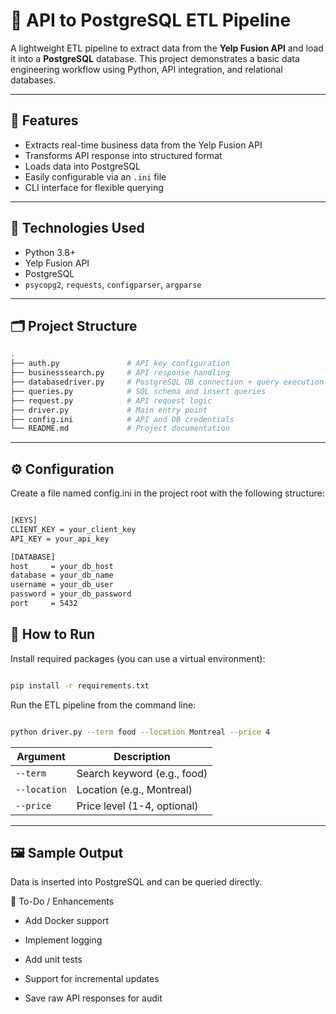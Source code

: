# 📡 API to PostgreSQL ETL Pipeline

A lightweight ETL pipeline to extract data from the **Yelp Fusion API** and load it into a **PostgreSQL** database. This project demonstrates a basic data engineering workflow using Python, API integration, and relational databases.

---

## 🚀 Features

- Extracts real-time business data from the Yelp Fusion API  
- Transforms API response into structured format  
- Loads data into PostgreSQL  
- Easily configurable via an `.ini` file  
- CLI interface for flexible querying  

---

## 🧰 Technologies Used

- Python 3.8+
- Yelp Fusion API
- PostgreSQL
- `psycopg2`, `requests`, `configparser`, `argparse`

---

## 🗂️ Project Structure

```bash
.
├── auth.py               # API key configuration
├── businesssearch.py     # API response handling
├── databasedriver.py     # PostgreSQL DB connection + query execution
├── queries.py            # SQL schema and insert queries
├── request.py            # API request logic
├── driver.py             # Main entry point
├── config.ini            # API and DB credentials
└── README.md             # Project documentation

```

---

## ⚙️ Configuration
Create a file named config.ini in the project root with the following structure:

``` bash

[KEYS]
CLIENT_KEY = your_client_key
API_KEY = your_api_key

[DATABASE]
host     = your_db_host
database = your_db_name
username = your_db_user
password = your_db_password
port     = 5432

```

## 🧪 How to Run

Install required packages (you can use a virtual environment):

```bash

pip install -r requirements.txt

```
Run the ETL pipeline from the command line:

```bash

python driver.py --term food --location Montreal --price 4

```

| Argument     | Description                 |
| ------------ | --------------------------- |
| `--term`     | Search keyword (e.g., food) |
| `--location` | Location (e.g., Montreal)   |
| `--price`    | Price level (1-4, optional) |

---

## 🖼️ Sample Output
Data is inserted into PostgreSQL and can be queried directly.

📌 To-Do / Enhancements

* Add Docker support

* Implement logging

* Add unit tests

* Support for incremental updates

* Save raw API responses for audit

